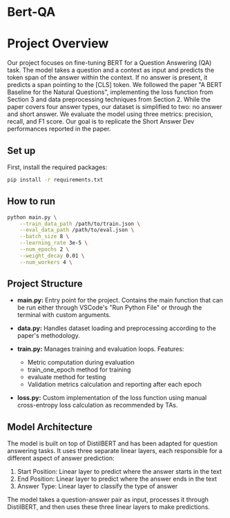 # Bert-QA
# Project Overview
 Our project focuses on fine-tuning BERT for a Question Answering (QA) task. The model takes a question and a context as input and predicts the token span of the answer within the context. If no answer is present, it predicts a span pointing to the [CLS] token. We followed the paper "A BERT Baseline for the Natural Questions", implementing the loss function from Section 3 and data preprocessing techniques from Section 2. While the paper covers four answer types, our dataset is simplified to two: no answer and short answer.
We evaluate the model using three metrics: precision, recall, and F1 score. Our goal is to replicate the Short Answer Dev performances reported in the paper.

## Set up
First, install the required packages:

```bash
pip install -r requirements.txt
```

## How to run
```bash
python main.py \
    --train_data_path /path/to/train.json \
    --eval_data_path /path/to/eval.json \
    --batch_size 8 \
    --learning_rate 3e-5 \
    --num_epochs 2 \
    --weight_decay 0.01 \
    --num_workers 4 \
```
## Project Structure

* **main.py:** Entry point for the project. Contains the main function that can be run either through VSCode's "Run Python File" or through the terminal with custom arguments.

* **data.py:** Handles dataset loading and preprocessing according to the paper's methodology.

* **train.py:** Manages training and evaluation loops. Features:
  - Metric computation during evaluation
  - train_one_epoch method for training
  - evaluate method for testing
  - Validation metrics calculation and reporting after each epoch

* **loss.py:** Custom implementation of the loss function using manual cross-entropy loss calculation as recommended by TAs.


## Model Architecture

The model is built on top of DistilBERT and has been adapted for question answering tasks. It uses three separate linear layers, each responsible for a different aspect of answer prediction:

1. Start Position: Linear layer to predict where the answer starts in the text
2. End Position: Linear layer to predict where the answer ends in the text
3. Answer Type: Linear layer to classify the type of answer

The model takes a question-answer pair as input, processes it through DistilBERT, and then uses these three linear layers to make predictions. 
